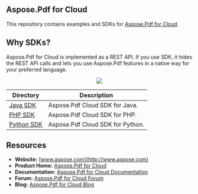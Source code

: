 ## Aspose.Pdf for Cloud
This repository contains examples and SDKs for [Aspose.Pdf for Cloud](http://www.aspose.com/cloud/pdf-api.aspx).

## Why SDKs?
Aspose.Pdf for Cloud is implemented as a REST API. If you use SDK, it hides the REST API calls and lets you use Aspose.Pdf features in a native way for your preferred language.

<p align="center">
  <a title="Download complete Aspose.Pdf for Cloud source code" href="https://github.com/asposepdf/Aspose_Pdf_Cloud/archive/master.zip">
	<img src="https://raw.github.com/AsposeExamples/java-examples-dashboard/master/images/downloadZip-Button-Large.png" />
  </a>
</p>


Directory | Description
--------- | -----------
[Java SDK](https://github.com/asposepdf/Aspose_Pdf_Cloud/tree/master/SDKs/Aspose.Pdf_Cloud_SDK_for_Java)  |  Aspose.Pdf Cloud SDK for Java.
[PHP SDK](https://github.com/asposepdf/Aspose_Pdf_Cloud/tree/master/SDKs/Aspose.Pdf_Cloud_SDK_for_PHP)  | Aspose.Pdf Cloud SDK for PHP.
[Python SDK](https://github.com/asposepdf/Aspose_Pdf_Cloud/tree/master/SDKs/Aspose.Pdf_Cloud_SDK_for_Python)  | Aspose.Pdf Cloud SDK for Python.
## Resources

+ **Website:** [www.aspose.com](http://www.aspose.com)
+ **Product Home:** [Aspose.Pdf for Cloud](http://www.aspose.com/cloud/pdf-api.aspx)
+ **Documentation:** [Aspose.Pdf for Cloud Documentation](http://www.aspose.com/docs/display/pdfcloud/Home)
+ **Forum:** [Aspose.Pdf for Cloud Forum](http://www.aspose.com/community/forums/aspose.pdf-product-family/75/showforum.aspx)
+ **Blog:** [Aspose.Pdf for Cloud Blog](http://www.aspose.com/blogs/aspose-products/aspose-pdf-product-family.html)